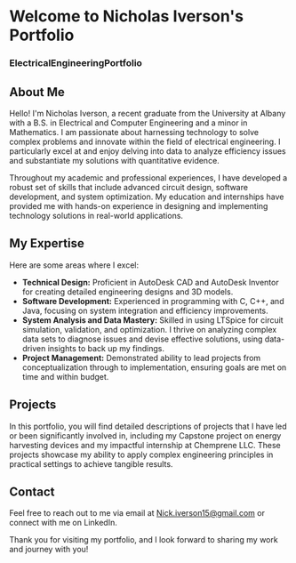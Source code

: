 # Welcome to Nicholas Iverson's Portfolio

### ElectricalEngineeringPortfolio

## About Me

Hello! I'm Nicholas Iverson, a recent graduate from the University at Albany with a B.S. in Electrical and Computer Engineering and a minor in Mathematics. I am passionate about harnessing technology to solve complex problems and innovate within the field of electrical engineering. I particularly excel at and enjoy delving into data to analyze efficiency issues and substantiate my solutions with quantitative evidence.

Throughout my academic and professional experiences, I have developed a robust set of skills that include advanced circuit design, software development, and system optimization. My education and internships have provided me with hands-on experience in designing and implementing technology solutions in real-world applications.

## My Expertise

Here are some areas where I excel:

- **Technical Design:** Proficient in AutoDesk CAD and AutoDesk Inventor for creating detailed engineering designs and 3D models.
- **Software Development:** Experienced in programming with C, C++, and Java, focusing on system integration and efficiency improvements.
- **System Analysis and Data Mastery:** Skilled in using LTSpice for circuit simulation, validation, and optimization. I thrive on analyzing complex data sets to diagnose issues and devise effective solutions, using data-driven insights to back up my findings.
- **Project Management:** Demonstrated ability to lead projects from conceptualization through to implementation, ensuring goals are met on time and within budget.

## Projects

In this portfolio, you will find detailed descriptions of projects that I have led or been significantly involved in, including my Capstone project on energy harvesting devices and my impactful internship at Chemprene LLC. These projects showcase my ability to apply complex engineering principles in practical settings to achieve tangible results.

## Contact

Feel free to reach out to me via email at [Nick.iverson15@gmail.com](mailto:Nick.iverson15@gmail.com) or connect with me on LinkedIn.

Thank you for visiting my portfolio, and I look forward to sharing my work and journey with you!
